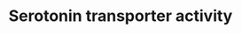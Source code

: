 ---
annotations:
- id: CL:0000540
  parent: animal cell
  type: Cell Type Ontology
  value: neuron
- id: PW:0000854
  parent: signaling pathway
  type: Pathway Ontology
  value: serotonin signaling pathway
authors:
- VandyConte
- Khanspers
- AlexanderPico
- MaintBot
- Thomas
- AllanKuchinsky
- Lindarieswijk
- Egonw
- Mkutmon
- Eweitz
description: Serotonin is a monoamine neurotransmitter. Biochemically derived from
  tryptophan, serotonin is primarily found in the gastrointestinal tract (GI tract),
  blood platelets, and the central nervous system (CNS) of animals, including humans.
  It is popularly thought to be a contributor to feelings of well-being and happiness.
  This pathway summarizes the role of the antidepressant-sensitive serotonin (5-HT)
  transporter SERT (encoded by the SLC6A4 gene).
last-edited: 2021-05-22
ndex: d195bfd9-8b62-11eb-9e72-0ac135e8bacf
organisms:
- Homo sapiens
redirect_from:
- /index.php/Pathway:WP1455
- /instance/WP1455
revision: null
schema-jsonld:
- '@context': https://schema.org/
  '@id': https://wikipathways.github.io/pathways/WP1455.html
  '@type': Dataset
  creator:
    '@type': Organization
    name: WikiPathways
  description: Serotonin is a monoamine neurotransmitter. Biochemically derived from
    tryptophan, serotonin is primarily found in the gastrointestinal tract (GI tract),
    blood platelets, and the central nervous system (CNS) of animals, including humans.
    It is popularly thought to be a contributor to feelings of well-being and happiness.
    This pathway summarizes the role of the antidepressant-sensitive serotonin (5-HT)
    transporter SERT (encoded by the SLC6A4 gene).
  keywords:
  - Citalopram
  - Hic-5
  - IL1B
  - IL1R1
  - ITGB3
  - L-Tryptophan
  - MAOA
  - PP2A
  - SCAMP2
  - SLC6A4
  - Serotonin
  - Syntaxin 1A
  - TPH2
  - nNOS
  license: CC0
  name: Serotonin transporter activity
seo: CreativeWork
title: Serotonin transporter activity
wpid: WP1455
---